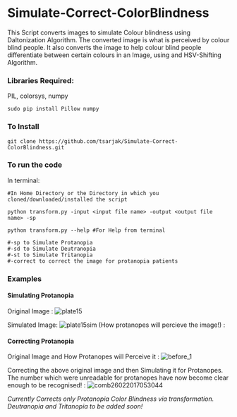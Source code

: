 # Simulate-Correct-ColorBlindness
This Script converts images to simulate Colour blindness using Daltonization Algorithm. The converted image is what is perceived by colour blind people. It also converts the image to help colour blind people differentiate between certain colours in an Image, using and HSV-Shifting Algorithm.

### Libraries Required:
PIL, colorsys, numpy
```shell
sudo pip install Pillow numpy
```
### To Install
```shell
git clone https://github.com/tsarjak/Simulate-Correct-ColorBlindness.git
```
### To run the code
In terminal:
```shell
#In Home Directory or the Directory in which you cloned/downloaded/installed the script

python transform.py -input <input file name> -output <output file name> -sp

python transform.py --help #For Help from terminal

#-sp to Simulate Protanopia
#-sd to Simulate Deutranopia
#-st to Simulate Tritanopia
#-correct to correct the image for protanopia patients
```

### Examples

#### Simulating Protanopia

Original Image : ![plate15](https://cloud.githubusercontent.com/assets/9898343/23335798/0750036a-fbe3-11e6-9295-15ea03c8429c.jpg) 

Simulated Image: 
![plate15sim](https://cloud.githubusercontent.com/assets/9898343/23335813/5509b8b2-fbe3-11e6-8fd5-fc93016e7542.jpg) (How protanopes will percieve the image!) :

#### Correcting Protanopia

Original Image and How Protanopes will Perceive it : ![before_1](https://cloud.githubusercontent.com/assets/9898343/23335851/f23b4682-fbe3-11e6-9fea-2f313c6c6dd3.png)

Correcting the above original image and then Simulating it for Protanopes. The number which were unreadable for protanopes have now become clear enough to be recognised! : ![comb26022017053044](https://cloud.githubusercontent.com/assets/9898343/23335899/db0687f0-fbe4-11e6-9d92-f60bf15a5ff1.jpg)


_Currently Corrects only Protanopia Color Blindness via transformation. Deutranopia and Tritanopia to be added soon!_
